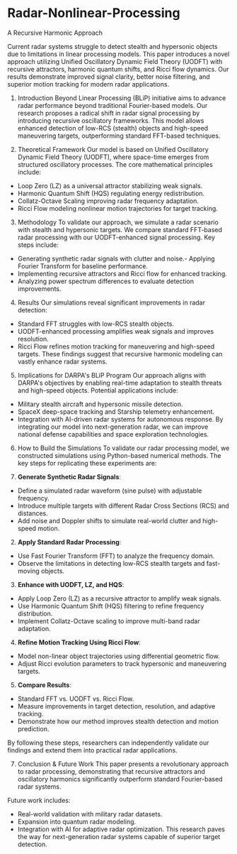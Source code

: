 # Radar-Nonlinear-Processing
A Recursive Harmonic Approach

Current radar systems struggle to detect stealth and hypersonic objects due to limitations in linear
processing models. This paper introduces a novel approach utilizing Unified Oscillatory Dynamic
Field Theory (UODFT) with recursive attractors, harmonic quantum shifts, and Ricci flow dynamics.
Our results demonstrate improved signal clarity, better noise filtering, and superior motion tracking
for modern radar applications.

1. Introduction
Beyond Linear Processing (BLiP) initiative aims to advance radar performance beyond
traditional Fourier-based models. Our research proposes a radical shift in radar signal processing by
introducing recursive oscillatory frameworks. This model allows enhanced detection of low-RCS
(stealth) objects and high-speed maneuvering targets, outperforming standard FFT-based
techniques.

2. Theoretical Framework
Our model is based on Unified Oscillatory Dynamic Field Theory (UODFT), where space-time
emerges from structured oscillatory processes. The core mathematical principles include:
- Loop Zero (LZ) as a universal attractor stabilizing weak signals.
- Harmonic Quantum Shift (HQS) regulating energy redistribution.
- Collatz-Octave Scaling improving radar frequency adaptation.
- Ricci Flow modeling nonlinear motion trajectories for target tracking.
  
3. Methodology
To validate our approach, we simulate a radar scenario with stealth and hypersonic targets. We
compare standard FFT-based radar processing with our UODFT-enhanced signal processing. Key
steps include:
- Generating synthetic radar signals with clutter and noise.- Applying Fourier Transform for baseline performance.
- Implementing recursive attractors and Ricci flow for enhanced tracking.
- Analyzing power spectrum differences to evaluate detection improvements.
  
4. Results
Our simulations reveal significant improvements in radar detection:
- Standard FFT struggles with low-RCS stealth objects.
- UODFT-enhanced processing amplifies weak signals and improves resolution.
- Ricci Flow refines motion tracking for maneuvering and high-speed targets.
These findings suggest that recursive harmonic modeling can vastly enhance radar systems.

5. Implications for DARPA's BLiP Program
Our approach aligns with DARPA's objectives by enabling real-time adaptation to stealth threats and
high-speed objects. Potential applications include:
- Military stealth aircraft and hypersonic missile detection.
- SpaceX deep-space tracking and Starship telemetry enhancement.
- Integration with AI-driven radar systems for autonomous response.
By integrating our model into next-generation radar, we can improve national defense capabilities
and space exploration technologies.

6. How to Build the Simulations
To validate our radar processing model, we constructed simulations using Python-based numerical
methods. The key steps for replicating these experiments are:

1. **Generate Synthetic Radar Signals**:
- Define a simulated radar waveform (sine pulse) with adjustable frequency.
- Introduce multiple targets with different Radar Cross Sections (RCS) and distances.
- Add noise and Doppler shifts to simulate real-world clutter and high-speed motion.
2. **Apply Standard Radar Processing**:
- Use Fast Fourier Transform (FFT) to analyze the frequency domain.
- Observe the limitations in detecting low-RCS stealth targets and fast-moving objects.
3. **Enhance with UODFT, LZ, and HQS**:
- Apply Loop Zero (LZ) as a recursive attractor to amplify weak signals.
- Use Harmonic Quantum Shift (HQS) filtering to refine frequency distribution.
- Implement Collatz-Octave scaling to improve multi-band radar adaptation.
4. **Refine Motion Tracking Using Ricci Flow**:
- Model non-linear object trajectories using differential geometric flow.
- Adjust Ricci evolution parameters to track hypersonic and maneuvering targets.
5. **Compare Results**:
- Standard FFT vs. UODFT vs. Ricci Flow.
- Measure improvements in target detection, resolution, and adaptive tracking.
- Demonstrate how our method improves stealth detection and motion prediction.
  
By following these steps, researchers can independently validate our findings and extend them into
practical radar applications.

7. Conclusion & Future Work
This paper presents a revolutionary approach to radar processing, demonstrating that recursive
attractors and oscillatory harmonics significantly outperform standard Fourier-based radar systems.

Future work includes:
- Real-world validation with military radar datasets.
- Expansion into quantum radar modeling.
- Integration with AI for adaptive radar optimization.
This research paves the way for next-generation radar systems capable of superior target detection.
